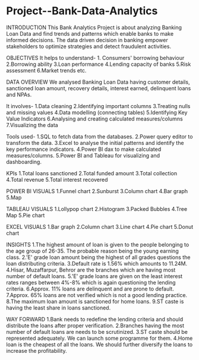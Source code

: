 # Project--Bank-Data-Analytics

INTRODUCTION
  This Bank Analytics Project is about analyzing Banking Loan Data and find trends and patterns which enable banks to make informed decisions. The data driven decision in banking empower stakeholders to optimize     strategies and detect fraudulent activities.

OBJECTIVES
  It helps to understand-
    1. Consumers' borrowing behaviour
    2.Borrowing ability
    3.Loan performance
    4.Lending capacity of banks
    5.Risk assessment
    6.Market trends etc.

DATA OVERVIEW
  We analysed Banking Loan Data having customer details, sanctioned loan amount, recovery details, interest earned, delinquent loans and NPAs.

It involves-
  1.Data cleaning
  2.Identifying important columns
  3.Treating nulls and missing values
  4.Data modelling (connecting tables)
  5.Identifying Key Value Indicators
  6.Analysing and creating calculated measures/columns
  7.Visualizing the data 

Tools used-
  1.SQL to fetch data from the databases.
  2.Power query editor to transform the data.
  3.Excel to analyse the initial patterns and identify the key performance indicators.
  4.Power BI dax to make calculated measures/columns.
  5.Power BI and Tableau for visualizing and dashboarding.

KPIs
  1.Total loans sanctioned
  2.Total funded amount
  3.Total collection
  4.Total revenue
  5.Total interest recovered

POWER BI VISUALS
  1.Funnel chart
  2.Sunburst
  3.Column chart
  4.Bar graph
  5.Map

TABLEAU VISUALS
  1.Lollypop chart
  2.Histogram
  3.Packed Bubbles
  4.Tree Map
  5.Pie chart

EXCEL VISUALS
  1.Bar graph
  2.Column chart
  3.Line chart
  4.Pie chart
  5.Donut chart

INSIGHTS
  1.The highest amount of loan is given to the people belonging to the age group of 26-35. The probable reason being the young earning class.
  2.'E' grade loan amount being the highest of all grades questions the loan distributing criteria.
  3.Default rate is 1.56% which amounts to 11.24M.
  4.Hisar, Muzaffarpur, Behror are the branches which are having most number of default loans.
  5.'E' grade loans are given on the least interest rates ranges between 4%-8% which is again questioning the lending criteria.
  6.Approx. 11% loans are delinquent and are prone to default.
  7.Approx. 65% loans are not verified which is not a good lending practice.
  8.The maximum loan amount is sanctioned for home loans.
  9.ST caste is having the least share in loans sanctioned.

WAY FORWARD
  1.Bank needs to redefine the lending criteria and should distribute the loans after proper verification.
  2.Branches having the most number of default loans are needs to be scrutinized.
  3.ST caste should be represented adequately. We can launch some programme for them.
  4.Home loan is the cheapest of all the loans. We should further diversify the loans to increase the profitability.

